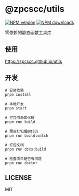 # @zpcscc/utils

[![NPM version](https://img.shields.io/npm/v/@zpcscc/utils.svg?style=flat)](https://npmjs.org/package/@zpcscc/utils)
[![NPM downloads](http://img.shields.io/npm/dm/@zpcscc/utils.svg?style=flat)](https://npmjs.org/package/@zpcscc/utils)

零依赖的静态函数工具库

## 使用

https://zpcscc.github.io/utils

## 开发

```shell
# 安装依赖
pnpm install

# 本地开发
pnpm start

# 打包资源库代码
pnpm run build

# 预览打包后的代码
pnpm run build:watch

# 打包文档
pnpm run docs:build

# 检查项目是否有问题
pnpm run doctor
```

## LICENSE

MIT

